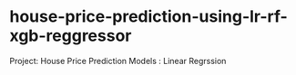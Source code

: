 # house-price-prediction-using-lr-rf-xgb-reggressor

Project: House Price Prediction 
 Models : Linear Regrssion

